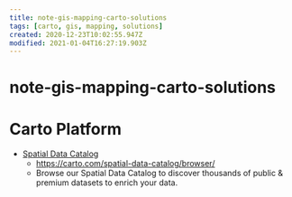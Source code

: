 ```yaml
---
title: note-gis-mapping-carto-solutions
tags: [carto, gis, mapping, solutions]
created: 2020-12-23T10:02:55.947Z
modified: 2021-01-04T16:27:19.903Z
---
```


# note-gis-mapping-carto-solutions

# Carto Platform

- [Spatial Data Catalog](https://carto.com/spatial-data-catalog/)
  - https://carto.com/spatial-data-catalog/browser/
  - Browse our Spatial Data Catalog to discover thousands of public & premium datasets to enrich your data. 
